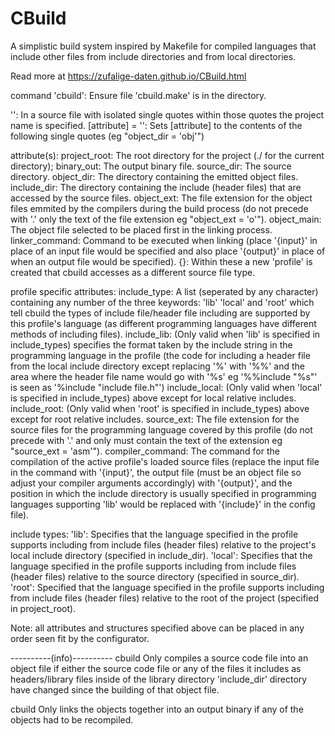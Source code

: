 # CBuild
A simplistic build system inspired by Makefile for compiled languages that include other files from include directories and from local directories.

Read more at https://zufalige-daten.github.io/CBuild.html

command 'cbuild':
	Ensure file 'cbuild.make' is in the directory.

'':
	In a source file with isolated single quotes within those quotes the project name is specified.
[attribute] = '':
	Sets [attribute] to the contents of the following single quotes (eg "object_dir = 'obj'")

attribute(s):
	project_root:
		The root directory for the project (./ for the current directory);
	binary_out:
		The output binary file.
	source_dir:
		The source directory.
	object_dir:
		The directory containing the emitted object files.
	include_dir:
		The directory containing the include (header files) that are accessed by the source files.
	object_ext:
		The file extension for the object files emmited by the compilers during the build process (do not precede with '.' only the text of the file extension eg "object_ext = 'o'").
	object_main:
		The object file selected to be placed first in the linking process.
	linker_command:
		Command to be executed when linking (place '{input}' in place of an input file would be specified and also place '{output}' in place of when an output file would be specified).
	{}:
		Within these a new 'profile' is created that cbuild accesses as a different source file type.

profile specific attributes:
	include_type:
		A list (seperated by any character) containing any number of the three keywords: 'lib' 'local' and 'root' which tell cbuild the types of include file/header file including are supported by this profile's language (as different programming languages have different methods of including files).
	include_lib:
		(Only valid when 'lib' is specified in include_types) specifies the format taken by the include string in the programming language in the profile (the code for including a header file from the local include directory except replacing '%' with '%%' and the area where the header file name would go with '%s' eg '%%include "%s"' is seen as '%include "include file.h"')
	include_local:
		(Only valid when 'local' is specified in include_types) above except for local relative includes.
	include_root:
		(Only valid when 'root' is specified in include_types) above except for root relative includes.
	source_ext:
		The file extension for the source files for the programming language covered by this profile (do not precede with '.' and only must contain the text of the extension eg "source_ext = 'asm'").
	compiler_command:
		The command for the compilation of the active profile's loaded source files (replace the input file in the command with '{input}', the output file (must be an object file so adjust your compiler arguments accordingly) with '{output}', and the position in which the include directory is usually specified in programming languages supporting 'lib' would be replaced with '{include}' in the config file).

include types:
	'lib':
		Specifies that the language specified in the profile supports including from include files (header files) relative to the project's local include directory (specified in include_dir).
	'local':
		Specifies that the language specified in the profile supports including from include files (header files) relative to the source directory (specified in source_dir).
	'root':
		Specified that the language specified in the profile supports including from include files (header files) relative to the root of the project (specified in project_root).

Note: all attributes and structures specified above can be placed in any order seen fit by the configurator.

----------(info)----------
cbuild Only compiles a source code file into an object file if either the source code file or any of the files it includes as headers/library files inside of the library directory 'include_dir' directory have changed since the building of that object file.

cbuild Only links the objects together into an output binary if any of the objects had to be recompiled.
